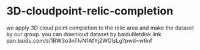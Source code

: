 # 3D-cloudpoint-relic-completion
we apply 3D cloud point completion to the relic area and make the dataset by our group.
you can downloud dataset by baiduNetdisk link pan.baidu.com/s/1RW3o3nTIvN1AfYj2WOIsLg?pwd=w6nf
